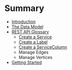 # Summary

* [Introduction](README.md)
* [The Data Model](the_data_model.md)
* [REST API Glossary](rest_api_glossary.md)
   * [Create a Service](create_a_service.md)
   * [Create a Label](create_a_label.md)
   * [Create a ServiceColumn](create_a_servicecolumn.md)
   * Manage Edges
   * Manage Vertices
* [Getting Started](getting_started.md)

